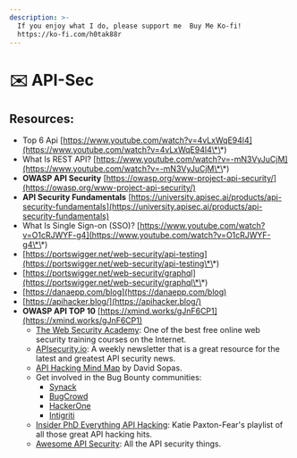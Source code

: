 ```yaml
---
description: >-
  If you enjoy what I do, please support me  Buy Me Ko-fi!
  https://ko-fi.com/h0tak88r
---
```


# ✉️ API-Sec

## Resources:

* Top 6 Api [https://www.youtube.com/watch?v=4vLxWqE94l4](https://www.youtube.com/watch?v=4vLxWqE94l4\*\*)
* What Is REST API? [https://www.youtube.com/watch?v=-mN3VyJuCjM](https://www.youtube.com/watch?v=-mN3VyJuCjM\*\*)
* **OWASP API Security** [https://owasp.org/www-project-api-security/](https://owasp.org/www-project-api-security/)
* **API Security Fundamentals** [https://university.apisec.ai/products/api-security-fundamentals](https://university.apisec.ai/products/api-security-fundamentals)
* What Is Single Sign-on (SSO)? [https://www.youtube.com/watch?v=O1cRJWYF-g4](https://www.youtube.com/watch?v=O1cRJWYF-g4\*\*)
* [https://portswigger.net/web-security/api-testing](https://portswigger.net/web-security/api-testing\*\*)
* [https://portswigger.net/web-security/graphql](https://portswigger.net/web-security/graphql\*\*)
* [https://danaepp.com/blog](https://danaepp.com/blog)
* [https://apihacker.blog/](https://apihacker.blog/)
* **OWASP API TOP 10** [https://xmind.works/gJnF6CP1](https://xmind.works/gJnF6CP1)
  * [The Web Security Academy](https://portswigger.net/web-security): One of the best free online web security training courses on the Internet.
  * [APIsecurity.io](https://apisecurity.io/): A weekly newsletter that is a great resource for the latest and greatest API security news.
  * [API Hacking Mind Map](https://dsopas.github.io/MindAPI/) by David Sopas.
  * Get involved in the Bug Bounty communities:
    * [Synack](https://www.synack.com/)
    * [BugCrowd](https://www.bugcrowd.com/bug-bounty-list/)
    * [HackerOne](https://www.hackerone.com/)
    * [Intigriti](https://www.intigriti.com/)
  * [Insider PhD Everything API Hacking](https://www.youtube.com/playlist?list=PLbyncTkpno5HqX1h2MnV6Qt4wvTb8Mpol): Katie Paxton-Fear's playlist of all those great API hacking hits.
  * [Awesome API Security](https://github.com/arainho/awesome-api-security): All the API security things.
